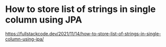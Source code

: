 # How to store list of strings in single column using JPA

https://fullstackcode.dev/2021/11/14/how-to-store-list-of-strings-in-single-column-using-jpa/
